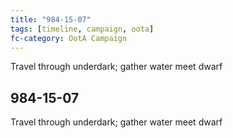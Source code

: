 ```yaml
---
title: "984-15-07"
tags: [timeline, campaign, oota]
fc-category: OotA Campaign
---
```

<span class='ob-timelines'
	data-date='984-15-07-00'
	data-title='Campaign: NAGA Adventures'
	data-class='orange'> Travel through underdark; gather water meet dwarf </span>
## 984-15-07
Travel through underdark; gather water meet dwarf
